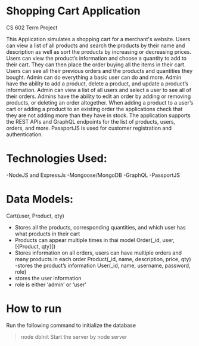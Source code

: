 # Shopping Cart Application
CS 602 Term Project

This Application simulates a shopping cart for a merchant's website. Users can view a list of all products and search the products by their name and description as well as sort the products by increasing or decreasing prices. Users can view the product’s information and choose a quantity to add to their cart. They can then place the order buying all the items in their cart. Users can see all their previous orders and the products and quantities they bought. Admin can do everything a basic user can do and more. Admin have the ability to add a product, delete a product, and update a product’s information. Admin can view a list of all users and select a user to see all of their orders. Admins have the ability to edit an order by adding or removing products, or deleting an order altogether. When adding a product to a user’s cart or adding a product to an existing order the applications check that they are not adding more than they have in stock. The application supports the REST APIs and GraphQL endpoints for the list of products, users, orders, and more. PassportJS is used for customer registration and authentication. 

# Technologies Used:
-NodeJS and ExpressJs
-Mongoose/MongoDB
-GraphQL
-PassportJS

# Data Models:
Cart(user, Product, qty)
- Stores all the products, corresponding quantities, and which user has what products in their cart
- Products can appear multiple times in thai model
Order(_id, user, [{Product, qty}])
- Stores information on all orders, users can have multiple orders and many products in each order
Product(_id, name, description, price, qty)
-stores the product’s information
User(_id, name, username, password, role)
- stores the user information
- role is either ‘admin’ or ‘user’

# How to run
Run the following command to initialize the database
> node dbInit
Start the server by 
> node server
